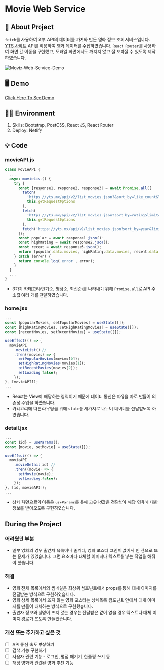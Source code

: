 # Movie Web Service

## 📝 About Project

`fetch`를 사용하여 외부 API의 데이터를 가져와 만든 영화 정보 조회 서비스입니다. [YTS 사이트](https://yts.mx/api) API를 이용하여 영화 데이터를 수집하였습니다. `React Router`를 사용하여 화면 간 이동을 구현했고, 모바일 화면에서도 깨지지 않고 잘 보여질 수 있도록 제작하였습니다.

![Movie-Web-Service-Demo](https://user-images.githubusercontent.com/87454393/192266988-0b14a1c1-5788-4135-ad87-546065f4e6fb.gif)

## 🖥 Demo

[Click Here To See Demo](https://movie-web-service.netlify.app/)

## 👩‍💻 Environment

1. Skills: Bootstrap, PostCSS, React JS, React Router
2. Deploy: Netlify

## 💡 Code

### movieAPI.js

```javascript
class MovieAPI {
  ...
  async movieList() {
    try {
      const [response1, response2, response3] = await Promise.all([
        fetch(
          'https://yts.mx/api/v2/list_movies.json?&sort_by=like_count&limit=7',
          this.getRequestOptions
        ),
        fetch(
          'https://yts.mx/api/v2/list_movies.json?sort_by=rating&limit=7',
          this.getRequestOptions
        ),
        fetch('https://yts.mx/api/v2/list_movies.json?sort_by=year&limit=7'),
      ]);
      const popular = await response1.json();
      const highRating = await response2.json();
      const recent = await response3.json();
      return [popular.data.movies, highRating.data.movies, recent.data.movies];
    } catch (error) {
      return console.log('error', error);
    }
  }
  ...
}
```

- 3가지 카테고리(인기순, 평점순, 최신순)를 나타내기 위해 `Promise.all`로 API 주소값 여러 개를 전달하였습니다.

### home.jsx

```javascript
...
const [popularMovies, setPopularMovies] = useState([]);
const [highRatingMovies, setHighRatingMovies] = useState([]);
const [recentMovies, setRecentMovies] = useState([]);

useEffect(() => {
  movieAPI
    .movieList() //
    .then((movies) => {
      setPopularMovies(movies[0]);
      setHighRatingMovies(movies[1]);
      setRecentMovies(movies[2]);
      setLoading(false);
    });
}, [movieAPI]);
...
```

- React는 View에 해당하는 영역이기 때문에 데이터 통신은 파일을 따로 만들어 의존성 주입을 하였습니다.
- 카테고리에 따른 라우팅을 위해 `state`를 세가지로 나누어 데이터를 전달받도록 하였습니다.

### detail.jsx

```javascript
...
const {id} = useParams();
const [movie, setMovie] = useState([]);

useEffect(() => {
  movieAPI
    .movieDetail(id) //
    .then((movie) => {
      setMovie(movie);
      setLoading(false);
    });
}, [id, movieAPI]);
...
```

- 상세 화면으로의 이동은 `useParams`를 통해 고유 id값을 전달받아 해당 영화에 대한 정보를 받아오도록 구현하였습니다.

## During the Project

### 어려웠던 부분

- 일부 영화의 경우 출연자 목록이나 줄거리, 영화 포스터 그림이 없어서 빈 칸으로 뜨는 문제가 있었습니다. 그런 요소마다 대체할 이미지나 텍스트를 넣는 작업을 해줘야 했습니다.

### 해결

- 영화 전체 목록에서의 썸네일은 최상위 컴포넌트에서 props를 통해 대체 이미지를 전달받는 방식으로 구현하였습니다.
- 영화 상세 목록에서 뜨지 않는 영화 포스터는 상세목록 컴포넌트 안에서 대체 이미지를 만들어 대체하는 방식으로 구현했습니다.
- 출연자 정보와 설명이 뜨지 않는 경우는 전달받은 값이 없을 경우 텍스트나 대체 이미지 경로가 뜨도록 만들었습니다.

### 개선 또는 추가하고 싶은 것

- [ ] API 통신 속도 향상하기
- [ ] 검색 기능 구현하기
- [ ] 사용자 관련 기능 - 로그인, 평점 매기기, 한줄평 쓰기 등
- [ ] 해당 영화와 관련된 영화 추천 기능
